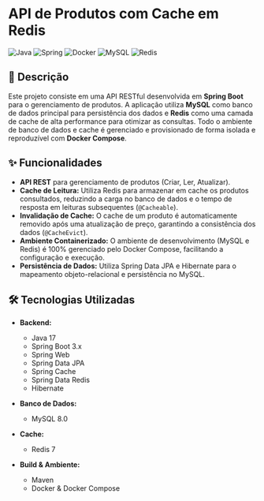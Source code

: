 # API de Produtos com Cache em Redis

![Java](https://img.shields.io/badge/Java-17-blue?style=for-the-badge&logo=java)
![Spring](https://img.shields.io/badge/Spring_Boot-3.x-green?style=for-the-badge&logo=spring)
![Docker](https://img.shields.io/badge/Docker-Compose-blue?style=for-the-badge&logo=docker)
![MySQL](https://img.shields.io/badge/MySQL-8.0-orange?style=for-the-badge&logo=mysql)
![Redis](https://img.shields.io/badge/Redis-7-red?style=for-the-badge&logo=redis)

## 📝 Descrição

Este projeto consiste em uma API RESTful desenvolvida em **Spring Boot** para o gerenciamento de produtos. A aplicação utiliza **MySQL** como banco de dados principal para persistência dos dados e **Redis** como uma camada de cache de alta performance para otimizar as consultas. Todo o ambiente de banco de dados e cache é gerenciado e provisionado de forma isolada e reproduzível com **Docker Compose**.

## ✨ Funcionalidades

- **API REST**  para gerenciamento de produtos (Criar, Ler, Atualizar).
- **Cache de Leitura:** Utiliza Redis para armazenar em cache os produtos consultados, reduzindo a carga no banco de dados e o tempo de resposta em leituras subsequentes (`@Cacheable`).
- **Invalidação de Cache:** O cache de um produto é automaticamente removido após uma atualização de preço, garantindo a consistência dos dados (`@CacheEvict`).
- **Ambiente Containerizado:** O ambiente de desenvolvimento (MySQL e Redis) é 100% gerenciado pelo Docker Compose, facilitando a configuração e execução.
- **Persistência de Dados:** Utiliza Spring Data JPA e Hibernate para o mapeamento objeto-relacional e persistência no MySQL.

## 🛠️ Tecnologias Utilizadas

- **Backend:**
    - Java 17
    - Spring Boot 3.x
    - Spring Web
    - Spring Data JPA
    - Spring Cache
    - Spring Data Redis
    - Hibernate
    
- **Banco de Dados:**
    - MySQL 8.0
- **Cache:**
    - Redis 7
- **Build & Ambiente:**
    - Maven
    - Docker & Docker Compose
